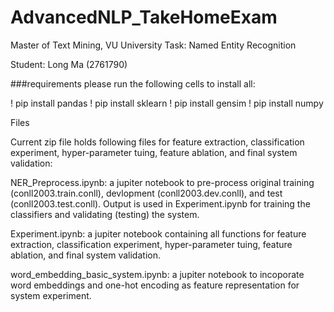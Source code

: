# AdvancedNLP_TakeHomeExam

Master of Text Mining, VU University Task: Named Entity Recognition

Student:
Long Ma (2761790)

###requirements please run the following cells to install all:

! pip install pandas ! pip install sklearn ! pip install gensim ! pip install numpy

Files

Current zip file holds following files for feature extraction, classification experiment, hyper-parameter tuing, feature ablation, and final system validation:

NER_Preprocess.ipynb: a jupiter notebook to pre-process original training (conll2003.train.conll), devlopment (conll2003.dev.conll), and test (conll2003.test.conll). Output is used in Experiment.ipynb for training the classifiers and validating (testing) the system.

Experiment.ipynb: a jupiter notebook containing all functions for feature extraction, classification experiment, hyper-parameter tuing, feature ablation, and final system validation.

word_embedding_basic_system.ipynb: a jupiter notebook to incoporate word embeddings and one-hot encoding as feature representation for system experiment.

